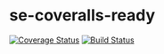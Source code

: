 se-coveralls-ready
==================

[![Coverage Status](https://coveralls.io/repos/github/ManuelBothner/se-coveralls-ready/badge.svg?branch=master)](https://coveralls.io/github/ManuelBothner/se-coveralls-ready?branch=master)
[![Build Status](https://travis-ci.org/ManuelBothner/se-coveralls-ready.svg?branch=master)](https://travis-ci.org/ManuelBothner/se-coveralls-ready)